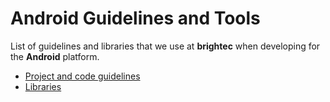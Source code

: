 # Android Guidelines and Tools

List of guidelines and libraries that we use at __brightec__ when developing for the __Android__ platform. 

* [Project and code guidelines](project_and_code_guidelines.md)
* [Libraries](android_libraries.md)
